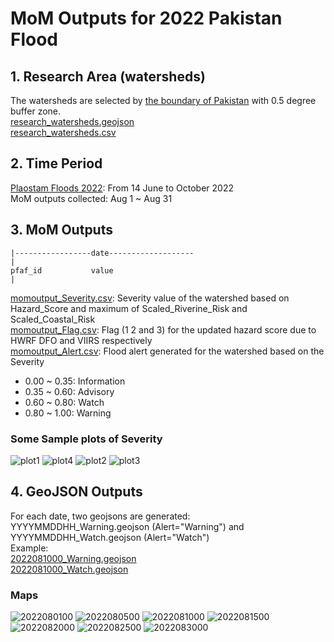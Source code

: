 # MoM Outputs for 2022 Pakistan Flood
## 1. Research Area (watersheds)
The watersheds are selected by [the boundary of Pakistan](../Pakistan_boundary.geojson) with 0.5 degree buffer zone.  
[research_watersheds.geojson](research_watersheds.geojson)  
[research_watersheds.csv](research_watersheds.csv)
## 2. Time Period 
[Plaostam Floods 2022](https://en.wikipedia.org/wiki/2022_Pakistan_floods): From 14 June to October 2022   
MoM outputs collected: Aug 1 ~ Aug 31
## 3. MoM Outputs

```
|-----------------date-------------------
|
pfaf_id           value
|
```
[momoutput_Severity.csv](momoutput_Severity.csv): Severity value of the watershed based on Hazard_Score and maximum of Scaled_Riverine_Risk and Scaled_Coastal_Risk    
[momoutput_Flag.csv](momoutput_Flag.csv): Flag (1 2 and 3) for the updated hazard score due to HWRF DFO and VIIRS respectively   
[momoutput_Alert.csv](momoutput_Alert.csv): Flood alert generated for the watershed based on the Severity 
* 0.00 ~ 0.35: Information
* 0.35 ~ 0.60: Advisory
* 0.60 ~ 0.80: Watch
* 0.80 ~ 1.00: Warning 
### Some Sample plots of Severity
![plot1](https://user-images.githubusercontent.com/6643873/219760667-bc9944a9-a357-4bfb-b1e3-58ca77205d78.png)
![plot4](https://user-images.githubusercontent.com/6643873/219760748-edd4b7d2-6f73-43bb-bc35-8bee4e1d8013.png)
![plot2](https://user-images.githubusercontent.com/6643873/219760909-c2f90f15-c845-496f-8c06-aeb5b682dd2d.png)
![plot3](https://user-images.githubusercontent.com/6643873/219760952-4f0bcff3-291b-483e-a47e-445502b86280.png)

## 4. GeoJSON Outputs
For each date, two geojsons are generated: YYYYMMDDHH_Warning.geojson (Alert="Warning") and YYYYMMDDHH_Watch.geojson (Alert="Watch")  
Example:  
[2022081000_Warning.geojson](geojson/2022081000_Warning.geojson)  
[2022081000_Watch.geojson](geojson/2022081000_Watch.geojson) 
### Maps
![2022080100](https://user-images.githubusercontent.com/6643873/221443130-f460e4b6-dd24-423e-920c-4614eea1de2b.png)
![2022080500](https://user-images.githubusercontent.com/6643873/221443133-41e07db3-50d8-4c8a-996f-cdafe4de0fe6.png)
![2022081000](https://user-images.githubusercontent.com/6643873/221443134-7bf1e532-7c84-4ca3-8911-9b5415cff191.png)
![2022081500](https://user-images.githubusercontent.com/6643873/221443135-cc4f4e4b-b911-4291-b336-67d30cda2731.png)
![2022082000](https://user-images.githubusercontent.com/6643873/221443137-dfc1d7f0-73bd-4831-a468-3d994e530458.png)
![2022082500](https://user-images.githubusercontent.com/6643873/221443138-f43a4721-f2a6-4e4a-a43a-701b92c79263.png)
![2022083000](https://user-images.githubusercontent.com/6643873/221443140-34969fc8-2e24-4d24-a132-aea6b5455567.png)

